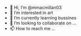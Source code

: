 - 👋 Hi, I’m @mmacmillan03
- 👀 I’m interested in art 
- 🌱 I’m currently learning bussines 
- 💞️ I’m looking to collaborate on ...
- 📫 How to reach me ...

<!---
mmacmillan03/mmacmillan03 is a ✨ special ✨ repository because its `README.md` (this file) appears on your GitHub profile.
You can click the Preview link to take a look at your changes.
--->
